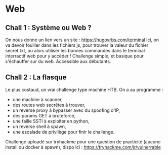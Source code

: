 # Web

## Chall 1 : Système ou Web ?

On nous donne un lien vers un site : https://hugovrbs.com/terminal
Ici, on va devoir fouiller dans les fichiers js, pour trouver la valeur du fichier secret.txt, ou alors utiliser les bonnes commandes dans le terminal interractif web pour y accéder !
Challenge simple, et basique pour s'échauffer sur du web. Accessible aux débutants.

## Chall 2 : La flasque

Le plus costaud, un vrai challenge type machine HTB. On a au programme : 
- une machine à scanner,
- des routes web secrètes à trouver,
- un reverse proxy à bypasser avec du spoofing d'IP,
- des params GET à bruteforce,
- une faille SSTI à exploiter en python,
- un reverse shell à spawn,
- une escalade de privilège pour finir le challenge.

Challenge uploadé sur tryhackme pour une question de practicité (aucune install ou docker à spawn), dispo ici : https://tryhackme.com/jr/vulnerrable
